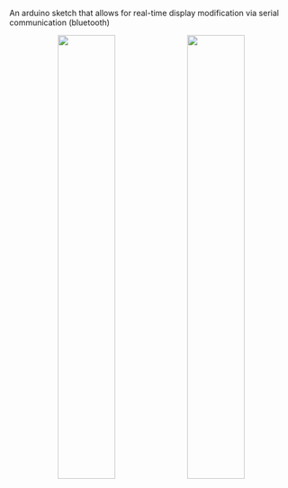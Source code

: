 An arduino sketch that allows for real-time display modification via serial communication (bluetooth)

<p align="center">

  <img src="https://github.com/user-attachments/assets/9b9b3ce3-17ac-432c-96c9-f04b6017e670" width="45%"/>
  <img src="https://github.com/user-attachments/assets/befd0ad8-8ae6-47f8-9427-4fcb5068c650" width="45%"/>

</p>
